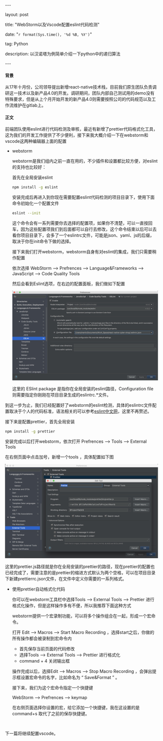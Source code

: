 \---

layout: post

title:  "WebStorm以及Vscode配置eslint代码检测"

date:   "`r format(Sys.time(), '%d %B, %Y')`"

tag: Python

description: 以汉诺塔为例简单介绍一下python中的递归算法

\---



#### 背景

从17年十月份，公司领导提出新增react-native技术栈，目前我们原生团队负责调研这一技术以及新产品4.0的开发。调研期间，团队内部自己测试用的demo没有特殊要求，但是从上个月开始开发的新产品4.0则需要按照公司的代码规范以及工作流维护在gitlab上。

#### 正文

前端团队使用eslint进行代码检测及审核，最近有新增了prettier代码格式化工具，这为我们的开发工作提供了不少便利，接下来我大概介绍一下在webstorm和vscode这两种编辑器上面的配置

- webstorm

  webstorm是我们组内之前一直在用的，不少插件和设置都比较方便，对eslint的支持也比较好：

  首先在全局安装eslint

  ```bash
  npm install -g eslint
  ```

  安装完成后再进入到你现在需要配置eslint代码检测的项目目录下，使用下面命令初始化一个配置文件

  ```bash
  eslint --init
  ```

  这个命令会有一系列需要你去选择的配置项，如果你不清楚，可以一直按回车，因为这些配置项我们到后面都可以自行去修改，这个命令结束以后可以去看你项目目录下，会多了一个eslintrc文件，可能是json、yaml、js的后缀，取决于你在init命令下做的选择。

  接下来我们打开webstorm，webstorm自身有对eslint的集成，我们只需要稍作配置

  依次选择 WebStorm —> Prefrences —> Language&Frameworks —> JavaScript —> Code Quality Tools

  然后会看到Eslint选项，在右边的配置面板，我们做如下配置

  ![](./webstorm-1.png)


  这里的 ESlint package 是指你在全局安装的eslint路径，Configuration file 则需要指定你刚刚在项目目录生成的eslintrc.*文件。

到这一步为止，我们已经配置好了webstorm的eslint检测，具体的eslintrc文件配置取决于个人的代码标准，语法相关的可以参考[eslint中文网](http://eslint.cn/)，这里不再赘述。

接下来是配置prettier，首先全局安装

```bash
npm install -g prettier
```

安装完成以后打开webstorm，依次打开  Prefrences —> Tools —> External Tools 

在右侧页面中点击加号，新增一个tools ，具体配置如下图

![](./webstorm-2.png)

这里的prettier.js路径就是你在全局安装的prettier的路径，现在prettier的配置也已经完成了，需要注意的是prettier的缩进方式默认为两个空格，可以在项目目录下新建prettierrc.json文件，在文件中定义你需要的一系列格式。

- 使用prettier自动格式化代码

  你可以在webstorm工具栏中选择Tools —> External Tools —> Prettier 进行格式化操作，但是这样操作多有不便，所以我推荐下面这种方式

  webstorm提供一个宏录制功能，可以将多个操作组合在一起，形成一个宏命令。

  打开 Edit —> Macros —> Start Macro Recording ，选择start之后，你做的所有操作都会被录制到宏命令内

  - 首先保存当前页面的代码修改
  - 选择Tools —> External Tools —> Prettier 进行格式化
  - command + 4 关闭输出框

  操作完成以后，选择Edit —> Macros —> Stop Macro Recording ，会弹出提示框设置宏命令的名字，比如命名为 “ Save&Format ” 。

  接下来，我们为这个宏命令指定一个快捷键

   WebStorm —> Prefrences —> keymap

  在右侧页面选择你设置的宏，给它添加一个快捷键，我在这设置的是command+s 取代了之前的保存快捷键。

  ​

下一篇将继续配置vscode。